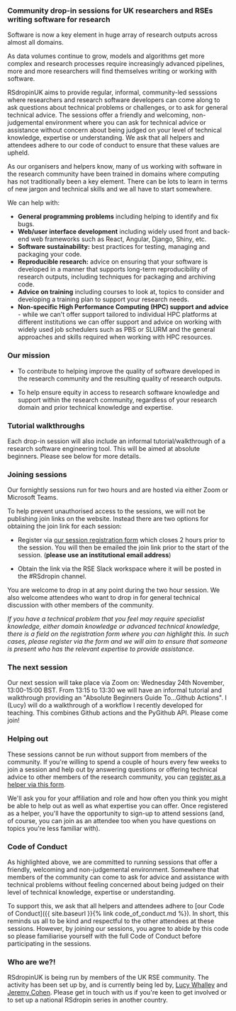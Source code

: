 ### Community drop-in sessions for UK researchers and RSEs writing software for research

Software is now a key element in huge array of research outputs across almost all domains.

As data volumes continue to grow, models and algorithms get more complex and research processes require increasingly advanced pipelines, more and more researchers will find themselves writing or working with software.

RSdropinUK aims to provide regular, informal, community-led sesssions where researchers and research software developers can come along to ask questions about technical problems or challenges, or to ask for general technical advice. The sessions offer a friendly and welcoming, non-judgemental environment where you can ask for technical advice or assistance without concern about being judged on your level of technical knowledge, expertise or understanding. We ask that all helpers and attendees adhere to our code of conduct to ensure that these values are upheld.

As our organisers and helpers know, many of us working with software in the research community have been trained in domains where computing has not traditionally been a key element. There can be lots to learn in terms of new jargon and technical skills and we all have to start somewhere.

We can help with:

 - **General programming problems** including helping to identify and fix bugs.
 - **Web/user interface development** including widely used front and back-end web frameworks such as React, Angular, Django, Shiny, etc.
 - **Software sustainability:** best practices for testing, managing and packaging your code.
 - **Reproducible research:** advice on ensuring that your software is developed in a manner that supports long-term reproducibility of research outputs, including techniques for packaging and archiving code.
 - **Advice on training** including courses to look at, topics to consider and developing a training plan to support your research needs.
 - **Non-specific High Performance Computing (HPC) support and advice** - while we can't offer support tailored to individual HPC platforms at different institutions we can offer support and advice on working with widely used job schedulers such as PBS or SLURM and the general approaches and skills required when working with HPC resources.

### Our mission

 - To contribute to helping improve the quality of software developed in the research community and the resulting quality of research outputs.

 - To help ensure equity in access to research software knowledge and support within the research community, regardless of your research domain and prior technical knowledge and expertise.

### Tutorial walkthroughs

Each drop-in session will also include an informal tutorial/walkthrough of a research software engineering tool. This will be aimed at absolute beginners. Please see below for more details.

### Joining sessions

Our fornightly sessions run for two hours and are hosted via either Zoom or Microsoft Teams.

To help prevent unauthorised access to the sessions, we will not be publishing join links on the website. Instead there are two options for obtaining the join link for each session:

 - Register via [our session registration form](https://forms.office.com/r/WES0z6nfM2) which closes 2 hours prior to the session. You will then be emailed the join link prior to the start of the session. (**please use an institutional email address**)
 
 - Obtain the link via the RSE Slack workspace where it will be posted in the #RSdropin channel.

You are welcome to drop in at any point during the two hour session. We also welcome attendees who want to drop in for general technical discussion with other members of the community.

_If you have a technical problem that you feel may require specialist knowledge, either domain knowledge or advanced technical knowledge, there is a field on the registration form where you can highlight this. In such cases, please register via the form and we will aim to ensure that someone is present who has the relevant expertise to provide assistance._

### The next session

Our next session will take place via Zoom on: Wednesday 24th November, 13:00-15:00 BST. From 13:15 to 13:30 we will have an informal tutorial and walkthrough providing an "Absolute Beginners Guide To...Github Actions". I (Lucy) will do a walkthrough of a workflow I recently developed for teaching. This combines Github actions and the PyGithub API. Please come join!

### Helping out

These sessions cannot be run without support from members of the community. If you're willing to spend a couple of hours every few weeks to join a session and help out by answering questions or offering technical advice to other members of the research community, you can [register as a helper via this form](https://forms.office.com/r/wuHDQWxef4).

We'll ask you for your affiliation and role and how often you think you might be able to help out as well as what expertise you can offer. Once registered as a helper, you'll have the opportunity to sign-up to attend sessions (and, of course, you can join as an attendee too when you have questions on topics you're less familiar with).

### Code of Conduct

As highlighted above, we are committed to running sessions that offer a friendly, welcoming and non-judgemental environment. Somewhere that members of the community can come to ask for advice and assistance with technical problems without feeling concerned about being judged on their level of technical knowledge, expertise or understanding.

To support this, we ask that all helpers and attendees adhere to [our Code of Conduct]({{ site.baseurl }}{% link code_of_conduct.md %}). In short, this reminds us all to be kind and respectful to the other attendees at these sessions. However, by joining our sessions, you agree to abide by this code so please familiarise yourself with the full Code of Conduct before participating in the sessions.

### Who are we?!

RSdropinUK is being run by members of the UK RSE community. The activity has been set up by, and is currently being led by, [Lucy Whalley](https://www.northumbria.ac.uk/about-us/our-staff/w/lucy-whalley/) and [Jeremy Cohen](https://www.imperial.ac.uk/people/jeremy.cohen). Please get in touch with us if you're keen to get involved or to set up a national RSdropin series in another country.
